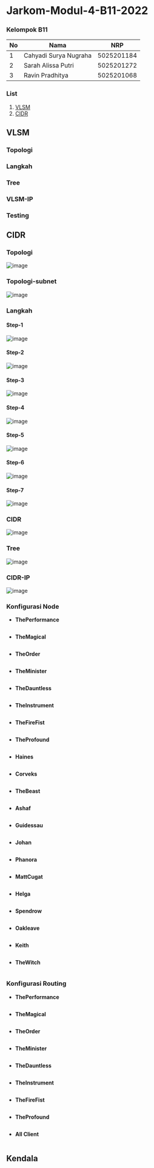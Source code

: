 # Jarkom-Modul-4-B11-2022

### Kelompok B11

| **No** | **Nama**              | **NRP**    |
| ------ | --------------------- | ---------- |
| 1      | Cahyadi Surya Nugraha | 5025201184 |
| 2      | Sarah Alissa Putri    | 5025201272 |
| 3      | Ravin Pradhitya       | 5025201068 |

### List

1. [VLSM](#VLSM)
2. [CIDR](#CIDR)

## VLSM

### Topologi

### Langkah

### Tree

### VLSM-IP

### Testing

## CIDR

### Topologi

![image](https://raw.githubusercontent.com/Chroax/Jarkom-Modul-4-B11-2022/main/image/CIDR/topologi.PNG)

### Topologi-subnet

![image](https://raw.githubusercontent.com/Chroax/Jarkom-Modul-4-B11-2022/main/image/CIDR/topologi-subnet.PNG)

### Langkah

#### Step-1

![image](https://raw.githubusercontent.com/Chroax/Jarkom-Modul-4-B11-2022/main/image/CIDR/Step/step-1.PNG)

#### Step-2
![image](https://raw.githubusercontent.com/Chroax/Jarkom-Modul-4-B11-2022/main/image/CIDR/Step/step-2.PNG)

#### Step-3
![image](https://raw.githubusercontent.com/Chroax/Jarkom-Modul-4-B11-2022/main/image/CIDR/Step/step-3.PNG)

#### Step-4
![image](https://raw.githubusercontent.com/Chroax/Jarkom-Modul-4-B11-2022/main/image/CIDR/Step/step-4.PNG)

#### Step-5
![image](https://raw.githubusercontent.com/Chroax/Jarkom-Modul-4-B11-2022/main/image/CIDR/Step/step-5.PNG)

#### Step-6
![image](https://raw.githubusercontent.com/Chroax/Jarkom-Modul-4-B11-2022/main/image/CIDR/Step/step-6.PNG)

#### Step-7
![image](https://raw.githubusercontent.com/Chroax/Jarkom-Modul-4-B11-2022/main/image/CIDR/Step/step-7.PNG)

### CIDR

![image](https://raw.githubusercontent.com/Chroax/Jarkom-Modul-4-B11-2022/main/image/CIDR/CIDR.PNG)

### Tree

![image](https://raw.githubusercontent.com/Chroax/Jarkom-Modul-4-B11-2022/main/image/CIDR/tree.png)

### CIDR-IP

![image](https://raw.githubusercontent.com/Chroax/Jarkom-Modul-4-B11-2022/main/image/CIDR/topologi.PNG)

### Konfigurasi Node
- **ThePerformance**
    ```

    ```

- **TheMagical**
    ```

    ```

- **TheOrder**
    ```

    ```

- **TheMinister**
    ```

    ```

- **TheDauntless**
    ```

    ```

- **TheInstrument**
    ```

    ```

- **TheFireFist**
    ```

    ```

- **TheProfound**
    ```

    ```

- **Haines**
    ```

    ```

- **Corveks**
    ```

    ```

- **TheBeast**
    ```

    ```

- **Ashaf**
    ```

    ```

- **Guidessau**
    ```

    ```

- **Johan**
    ```

    ```

- **Phanora**
    ```

    ```

- **MattCugat**
    ```

    ```

- **Helga**
    ```

    ```

- **Spendrow**
    ```

    ```

- **Oakleave**
    ```

    ```

- **Keith**
    ```

    ```

- **TheWitch**
    ```

    ```

### Konfigurasi Routing

- **ThePerformance**
    ```

    ```

- **TheMagical**
    ```

    ```

- **TheOrder**
    ```

    ```

- **TheMinister**
    ```

    ```

- **TheDauntless**
    ```

    ```

- **TheInstrument**
    ```

    ```

- **TheFireFist**
    ```

    ```

- **TheProfound**
    ```

    ```

- **All Client**
    ```

    ```

## Kendala
